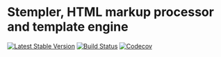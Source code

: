 # Stempler, HTML markup processor and template engine
[![Latest Stable Version](https://poser.pugx.org/spiral/stempler/version)](https://packagist.org/packages/spiral/stempler)
[![Build Status](https://travis-ci.org/spiral/stempler.svg?branch=master)](https://travis-ci.org/spiral/stempler)
[![Codecov](https://codecov.io/gh/spiral/stempler/branch/master/graph/badge.svg)](https://codecov.io/gh/spiral/stempler/)
